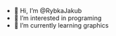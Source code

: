 - 👋 Hi, I’m @RybkaJakub
- 👀 I’m interested in programing
- 🌱 I’m currently learning graphics

<!---
RybkaJakub/RybkaJakub is a ✨ special ✨ repository because its `README.md` (this file) appears on your GitHub profile.
You can click the Preview link to take a look at your changes.
--->
